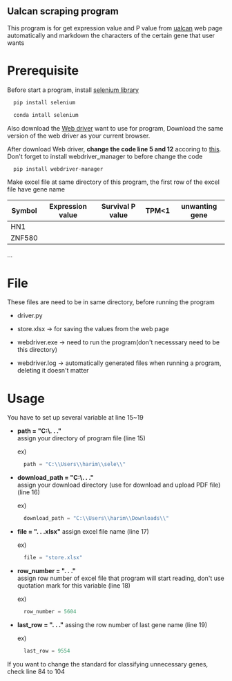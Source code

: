 ## Ualcan scraping program


This program is for get expression value and P value from [ualcan](http://ualcan.path.uab.edu) web page
automatically and markdown the characters of the certain gene that user wants


# Prerequisite


Before start a program, install [selenium library](https://www.selenium.dev/documentation/webdriver/getting_started/install_library/)
```c
  pip install selenium
```
```c
  conda intall selenium
```
 
 
Also download the [Web driver](https://www.selenium.dev/documentation/webdriver/getting_started/install_drivers/) want to use for program, Download the same version of the web driver as your current browser.


After download Web driver, __change the code line 5 and 12__ accoring to [this](https://github.com/SergeyPirogov/webdriver_manager). Don't forget to install webdriver_manager to before change the code
```c
  pip install webdriver-manager
```

Make excel file at same directory of this program, the first row of the excel file have gene name


Symbol|Expression value|Survival P value|TPM<1|unwanting gene
---|---|---|---|---|
HN1|||||
ZNF580|||||
...



# File
These files are need to be in same directory, before running the program


* driver.py

* store.xlsx -> for saving the values from the web page

* webdriver.exe -> need to run the program(don't necesssary need to be this directory)

* webdriver.log -> automatically generated files when running a program, deleting it doesn't matter



# Usage
You have to set up several variable at line 15~19


* __path = "C:\\. . ."__  
assign your directory of program file (line 15)
  
  ex)
  ```c
    path = "C:\\Users\\harim\\sele\\"
  ```


* __download_path = "C:\\. . ."__  
assign your download directory (use for download and upload PDF file) (line 16)

  ex)
  ```c
    download_path = "C:\\Users\\harim\\Downloads\\"
  ```


* __file = ". . .xlsx"__ 
assign excel file name (line 17)
  
  ex)
  ```c
    file = "store.xlsx"
  ```


* __row_number = ". . ."__  
assign row number of excel file that program will start reading, don't use quotation mark for this variable (line 18)

  ex)
  ```c
    row_number = 5604
  ```
  
  
* __last_row = ". . ."__
assing the row number of last gene name (line 19)

  ex)
  ```c
    last_row = 9554
  ```


If you want to change the standard for classifying unnecessary genes, check line 84 to 104
